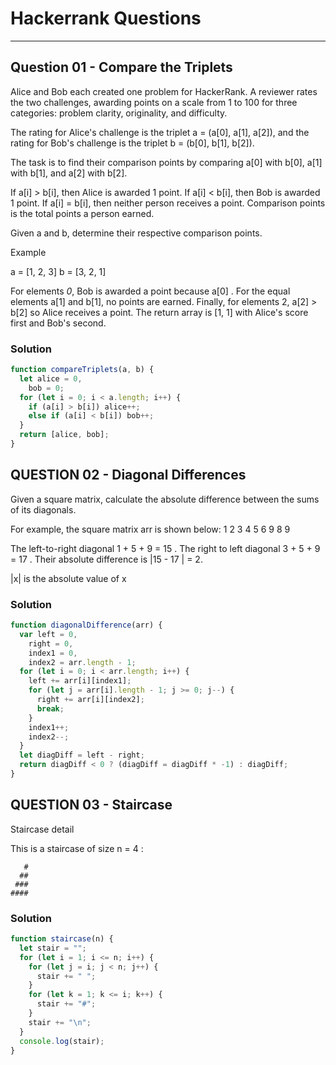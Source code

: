 <h1>Hackerrank Questions</h1>
<hr></hr>

<h2>Question 01 - Compare the Triplets</h2>
<p>Alice and Bob each created one problem for HackerRank. A reviewer rates the two challenges, awarding points on a scale from 1 to 100 for three categories: problem clarity, originality, and difficulty.

The rating for Alice's challenge is the triplet a = (a[0], a[1], a[2]), and the rating for Bob's challenge is the triplet b = (b[0], b[1], b[2]).

The task is to find their comparison points by comparing a[0] with b[0], a[1] with b[1], and a[2] with b[2].

If a[i] > b[i], then Alice is awarded 1 point.
If a[i] < b[i], then Bob is awarded 1 point.
If a[i] = b[i], then neither person receives a point.
Comparison points is the total points a person earned.

Given a and b, determine their respective comparison points.

Example

a = [1, 2, 3]
b = [3, 2, 1]

For elements _0_, Bob is awarded a point because a[0] .
For the equal elements a[1] and b[1], no points are earned.
Finally, for elements 2, a[2] > b[2] so Alice receives a point.
The return array is [1, 1] with Alice's score first and Bob's second.

</p>

<h3>Solution</h3>

```javascript
function compareTriplets(a, b) {
  let alice = 0,
    bob = 0;
  for (let i = 0; i < a.length; i++) {
    if (a[i] > b[i]) alice++;
    else if (a[i] < b[i]) bob++;
  }
  return [alice, bob];
}
```

<h2>QUESTION 02 - Diagonal Differences</h2>
<p>
Given a square matrix, calculate the absolute difference between the sums of its diagonals.

For example, the square matrix arr is shown below:
1 2 3
4 5 6
9 8 9

The left-to-right diagonal 1 + 5 + 9 = 15 . The right to left diagonal 3 + 5 + 9 = 17 . Their absolute difference is |15 - 17 | = 2.

|x| is the absolute value of x</p>

<h3>Solution</h3>

```javascript
function diagonalDifference(arr) {
  var left = 0,
    right = 0,
    index1 = 0,
    index2 = arr.length - 1;
  for (let i = 0; i < arr.length; i++) {
    left += arr[i][index1];
    for (let j = arr[i].length - 1; j >= 0; j--) {
      right += arr[i][index2];
      break;
    }
    index1++;
    index2--;
  }
  let diagDiff = left - right;
  return diagDiff < 0 ? (diagDiff = diagDiff * -1) : diagDiff;
}
```

<h2>QUESTION 03 - Staircase</h2>
<p>
Staircase detail

This is a staircase of size n = 4 :

```
   #
  ##
 ###
####
```

</p>

<h3>Solution</h3>

```javascript
function staircase(n) {
  let stair = "";
  for (let i = 1; i <= n; i++) {
    for (let j = i; j < n; j++) {
      stair += " ";
    }
    for (let k = 1; k <= i; k++) {
      stair += "#";
    }
    stair += "\n";
  }
  console.log(stair);
}
```
